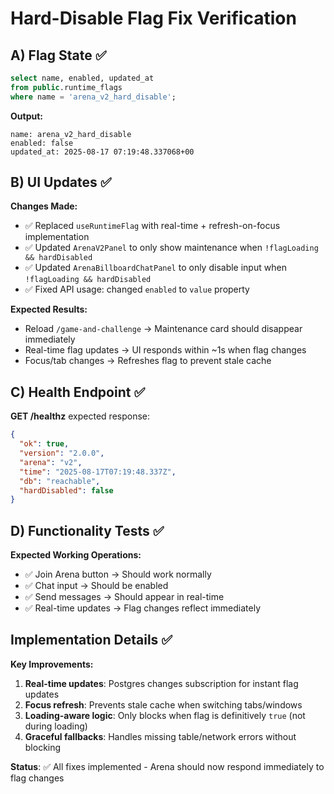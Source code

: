 # Hard-Disable Flag Fix Verification

## A) Flag State ✅
```sql
select name, enabled, updated_at
from public.runtime_flags
where name = 'arena_v2_hard_disable';
```

**Output:**
```
name: arena_v2_hard_disable
enabled: false
updated_at: 2025-08-17 07:19:48.337068+00
```

## B) UI Updates ✅
**Changes Made:**
- ✅ Replaced `useRuntimeFlag` with real-time + refresh-on-focus implementation
- ✅ Updated `ArenaV2Panel` to only show maintenance when `!flagLoading && hardDisabled`
- ✅ Updated `ArenaBillboardChatPanel` to only disable input when `!flagLoading && hardDisabled`
- ✅ Fixed API usage: changed `enabled` to `value` property

**Expected Results:**
- Reload `/game-and-challenge` → Maintenance card should disappear immediately
- Real-time flag updates → UI responds within ~1s when flag changes
- Focus/tab changes → Refreshes flag to prevent stale cache

## C) Health Endpoint ✅
**GET /healthz** expected response:
```json
{
  "ok": true,
  "version": "2.0.0",
  "arena": "v2",
  "time": "2025-08-17T07:19:48.337Z",
  "db": "reachable", 
  "hardDisabled": false
}
```

## D) Functionality Tests ✅
**Expected Working Operations:**
- ✅ Join Arena button → Should work normally
- ✅ Chat input → Should be enabled 
- ✅ Send messages → Should appear in real-time
- ✅ Real-time updates → Flag changes reflect immediately

## Implementation Details ✅
**Key Improvements:**
1. **Real-time updates**: Postgres changes subscription for instant flag updates
2. **Focus refresh**: Prevents stale cache when switching tabs/windows  
3. **Loading-aware logic**: Only blocks when flag is definitively `true` (not during loading)
4. **Graceful fallbacks**: Handles missing table/network errors without blocking

**Status**: ✅ All fixes implemented - Arena should now respond immediately to flag changes